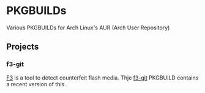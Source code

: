 # PKGBUILDs
Various PKGBUILDs for Arch Linux's AUR (Arch User Repository)

## Projects

### f3-git

[F3](https://github.com/AltraMayor/f3) is a tool to detect counterfeit flash media.  Thje [f3-git](https://aur.archlinux.org/packages/f3-git) PKGBUILD contains a recent version of this.
